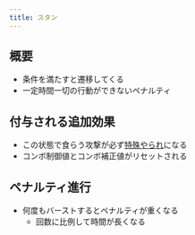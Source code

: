 ```yaml
---
title: スタン
---
```


## 概要
* 条件を満たすと遷移してくる
* 一定時間一切の行動ができないペナルティ

## 付与される追加効果
* この状態で食らう攻撃が必ず[特殊やられ](0104_counter.md)になる
* コンボ制御値とコンボ補正値がリセットされる

## ペナルティ進行
* 何度もバーストするとペナルティが重くなる
    * 回数に比例して時間が長くなる
